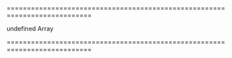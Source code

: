 ===========================================================================
<!--default-->undefined<!--/default-->
<!--type-->Array<String, dxActionButton><!--/type-->
===========================================================================

<!--shortDescription-->

<!--/shortDescription-->

<!--fullDescription-->

<!--/fullDescription-->